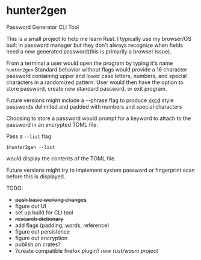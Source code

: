 # hunter2gen
Password Generator CLI Tool

This is a small project to help me learn Rust. I typically use my browser/OS built in password manager but they don't always recognize when fields need a new generated password(this is primarily a browser issue). 

From a terminal a user would open the program by typing it's name `hunter2gen`
Standard behavior without flags would provide a 16 character password containing upper and lower case letters, numbers, and special characters in a randomized pattern. User would then have the option to store password, create new standard password, or exit program.

Future versions might include a --phrase flag to produce [xkcd](https://xkcd.com/936/) style passwords delimited and padded with numbers and special characters

Choosing to store a password would prompt for a keyword to attach to the password in an encrypted TOML file.

Pass a `--list` flag:

`$hunter2gen --list`

would display the contents of the TOML file. 

Future versions might try to implement system password or fingerprint scan before this is displayed.

TODO:
- ~~push basic working changes~~
- figure out UI
- set up build for CLI tool
- ~~research dictionary~~
- add flags (padding, words, reference)
- figure out persistence
- figure out encryption
- publish on crates?
- ?create compatible firefox plugin? *new rust/wasm project*